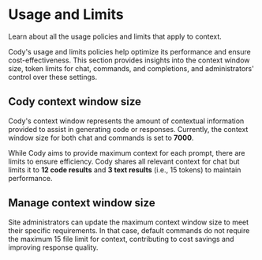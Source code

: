 # Usage and Limits

<p class="subtitle">Learn about all the usage policies and limits that apply to context.</p>

Cody's usage and limits policies help optimize its performance and ensure cost-effectiveness. This section provides insights into the context window size, token limits for chat, commands, and completions, and administrators' control over these settings.

## Cody context window size

Cody's context window represents the amount of contextual information provided to assist in generating code or responses. Currently, the context window size for both chat and commands is set to **7000**.

While Cody aims to provide maximum context for each prompt, there are limits to ensure efficiency. Cody shares all relevant context for chat but limits it to **12 code results** and **3 text results** (i.e., 15 tokens) to maintain performance.

## Manage context window size

Site administrators can update the maximum context window size to meet their specific requirements. In that case, default commands do not require the maximum 15 file limit for context, contributing to cost savings and improving response quality.

